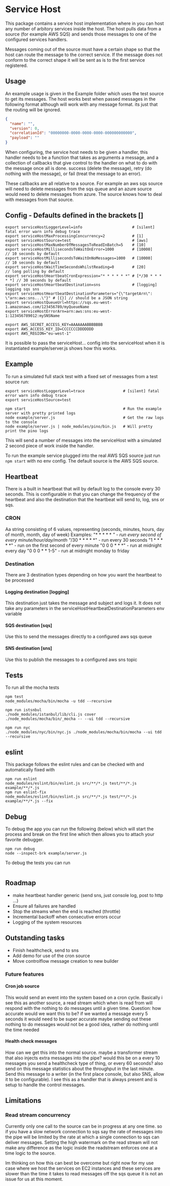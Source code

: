# Service Host

This package contains a service host implementation where in you can host any number of arbitory services inside the host.
The host pulls data from a source (for example AWS SQS) and sends those messages to one of the configured services handlers.

Messages coming out of the source must have a certain shape so that the host can route the message to the correct service.
If the message does not conform to the correct shape it will be sent as is to the first service registered.


## Usage

An example usage is given in the Example folder which uses the test source to get its messages. The host works best when passed
messages in the following format although will work with any message format. its just that the routing will be ignored.

```json
{
  "name": "",
  "version": 0,
  "correlationId": "00000000-0000-0000-0000-000000000000",
  "payload": ""
}
```

When configuring, the service host needs to be given a handler, this handler needs to be a function that takes as arguments
a message, and a collection of callbacks that give control to the handler on what to do with the message once all is done.
success (delete the message), retry (do nothing with the message), or fail (treat the message to an error).

These callbacks are all relative to a source. For example an aws sqs source will need to delete messages from the sqs queue
and an azure source would need to delete messages from azure. The source knows how to deal with messages from that source.


## Config - Defaults defined in the brackets []
```
export serviceHostLoggerLevel=info                      # [silent] fatal error warn info debug trace
export serviceHostMaxProcessingConcurrency=2            # [1]
export serviceHostSource=test                           # [aws]
export serviceHostMaxNumberOfMessagesToReadInBatch=5    # [10]
export serviceHostMillisecondsToWaitOnError=1000        # [10000]          // 10 seconds by default
export serviceHostMillisecondsToWaitOnNoMessages=1000   # [10000]          // 10 seconds by default
export serviceHostWaitTimeSecondsWhilstReading=0        # [20]             // long polling by default
export serviceHostHeartbeatCronExpression="* * * * * *" # [*/30 * * * * *] // 30 seconds by default
export serviceHostHeartbeatDestination=sns              # [logging] logging sqs sns
export serviceHostHeartbeatDestinationParameters="{\"targetArn\": \"arn:aws:sns...\"}" # [{}] // should be a JSON string
export serviceHostQueueUrl=https://sqs.eu-west-1.amazonaws.com/123456789/myQueueName
export serviceHostErrorArn=arn:aws:sns:eu-west-1:123456789012:mySNSName

export AWS_SECRET_ACCESS_KEY=AAAAAAABBBBBBB
export AWS_ACCESS_KEY_ID=CCCCCCCDDDDDDD
export AWS_REGION="eu-west-1"
```

It is possible to pass the serviceHost... config into the serviceHost when it is instantiated example/server.js shows how this works.


## Example
To run a simulated full stack test with a fixed set of messages from a test source run:
```
export serviceHostLoggerLevel=trace                 # [silent] fatal error warn info debug trace
export serviceHostSource=test

npm start                                           # Run the example server with pretty printed logs
node example/server.js                              # Get the raw logs to the console
node example/server.js | node_modules/pino/bin.js   # Will pretty print the pino logs
```
This will send a number of messages into the serviceHost with a simulated 2 second piece of work inside the handler.

To run the example service plugged into the real AWS SQS source just run ```npm start``` with no env config. The
default source is the AWS SQS source.


## Heartbeat
There is a built in heartbeat that will by default log to the console every 30 seconds. This is configurable in that
you can change the frequency of the heartbeat and also the destination that the heartbeat will send to, log, sns or sqs.
### CRON
Aa string consisting of 6 values, representing (seconds, minutes, hours, day of month, month, day of week)
Examples:
"* * * * * *"      - run every second of every minute/hour/day/month
"*/30 * * * * *"   - run every 30 seconds
"1 * * * * *"      - run on the first second of every minute
"0 0 0 * * *"      - run at midnight every day
"0 0 0 * * 1-5"    - run at midnight monday to friday

### Destination
There are 3 destination types depending on how you want the heartbeat to be processed
#### Logging destination [logging]
This destination just takes the message and subject and logs it.
It does not take any parameters in the serviceHostHeartbeatDestinationParameters env variable
#### SQS destination [sqs]
Use this to send the messages directly to a configured aws sqs queue
#### SNS destination [sns]
Use this to publish the messages to a configured aws sns topic


## Tests
To run all the mocha tests
```
npm test
node_modules/mocha/bin/mocha -u tdd --recursive

npm run istsnbul
./node_modules/istanbul/lib/cli.js cover ./node_modules/mocha/bin/_mocha -- --ui tdd --recursive

npm run nyc
./node_modules/nyc/bin/nyc.js ./node_modules/mocha/bin/mocha --ui tdd --recursive
```


## eslint
This package follows the eslint rules and can be checked with and automatically fixed with
```
npm run eslint
node_modules/eslint/bin/eslint.js src/**/*.js test/**/*.js example/**/*.js
npm run eslint-fix
node_modules/eslint/bin/eslint.js src/**/*.js test/**/*.js example/**/*.js --fix
```


## Debug
To debug the app you can run the following (below) which will start the process and
break on the first line which then allows you to attach your favorite debugger.
```
npm run debug
node --inspect-brk example/server.js
```

To debug the tests you can run
```

```

## Roadmap
* make heartbeat handler generic (send sns, just console log, post to http ...)
* Ensure all failures are handled
* Stop the streams when the end is reached (throttle)
* Incremental backoff when consecutive errors occur
* Logging of the system resources

## Outstanding tasks
* Finish healthcheck, send to sns
* Add demo for use of the cron source
* Move controlflow message creation to new builder


### Future features
#### Cron job source
This would send an event into the system based on a cron cycle. Basically i see this as another source, a read stream which
when is read from will respond with the nothing to do messages until a given time.
Question: how accurate would we want this to be? if we wanted a message every 5 seconds it would need to be super accurate
maybe sending out these nothing to do messages would not be a good idea, rather do nothing until the time needed
#### Health check messages
How can we get this into the normal source. maybe a transformer stream that also injects extra messages into the pipe?
would this be on a every 10 messages you send a healthcheck type of thing, or every 60 seconds? also send on this message
statistics about the throughput in the last minute.
Send this message to a writer (in the first place console, but also SNS, allow it to be configurable). I see this as a
handler that is always present and is setup to handle the control messages.


## Limitations
### Read stream concurrency
Currently only one call to the source can be in progress at any one time. so if you have a slow network connection to sqs say
the rate of messages into the pipe will be limited by the rate at which a single connection to sqs can deliver messages. Setting
the high watermark on the read stream will not make any difference as the logic inside the readstream enforces one at a time
logic to the source.

Im thinking on how this can best be overcome but right now for my use case where we host the services on EC2 instances and
these services are slower than the time it takes to read messages off the sqs queue it is not an issue for us at this moment.
